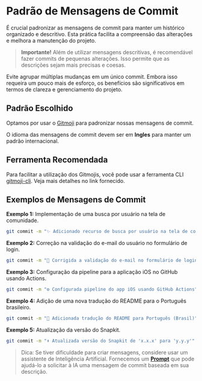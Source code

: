 # Padrão de Mensagens de Commit

É crucial padronizar as mensagens de commit para manter um histórico organizado e descritivo. Esta prática facilita a compreensão das alterações e melhora a manutenção do projeto.

> **Importante!**
> Além de utilizar mensagens descritivas, é recomendável fazer commits de pequenas alterações. Isso permite que as descrições sejam mais precisas e coesas.

Evite agrupar múltiplas mudanças em um único commit. Embora isso requeira um pouco mais de esforço, os benefícios são significativos em termos de clareza e gerenciamento do projeto.

## Padrão Escolhido

Optamos por usar o [Gitmoji](https://gitmoji.dev) para padronizar nossas mensagens de commit.

O idioma das mensagens de commit devem ser em **Ingles** para manter um padrão internacional.

## Ferramenta Recomendada

Para facilitar a utilização dos Gitmojis, você pode usar a ferramenta CLI [gitmoji-cli](https://github.com/carloscuesta/gitmoji-cli). Veja mais detalhes no link fornecido.

## Exemplos de Mensagens de Commit

**Exemplo 1:** Implementação de uma busca por usuário na tela de comunidade.

```sh
git commit -m "✨ Adicionado recurso de busca por usuário na tela de comunidade"
```

**Exemplo 2:** Correção na validação do e-mail do usuário no formulário de login.

```sh
git commit -m "🐛 Corrigida a validação do e-mail no formulário de login"
```

**Exemplo 3:** Configuração da pipeline para a aplicação iOS no GitHub usando Actions.

```sh
git commit -m "⚙️ Configurada pipeline do app iOS usando GitHub Actions"
```

**Exemplo 4:** Adição de uma nova tradução do README para o Português brasileiro.

```sh
git commit -m "📝 Adicionada tradução do README para Português (Brasil)"
```

**Exemplo 5:** Atualização da versão do Snapkit.

```sh
git commit -m "⬆️ Atualizada versão do Snapkit de 'x.x.x' para 'y.y.y'"
```

> Dica: Se tiver dificuldade para criar mensagens, considere usar um assistente de Inteligência Artificial. Fornecemos um [**Prompt**](./../COMMIT_MESSAGE_AI_PROMPT.md) que pode ajudá-lo a solicitar à IA uma mensagem de commit baseada em sua descrição.
